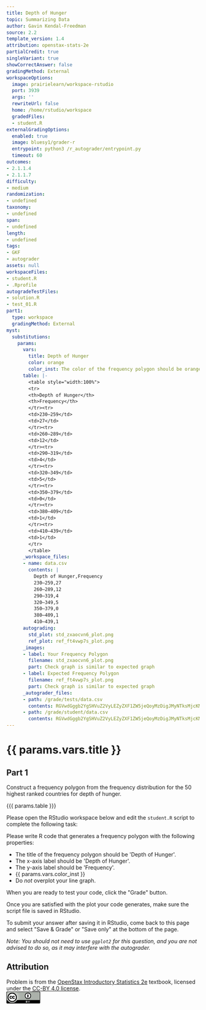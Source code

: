 ```yaml
---
title: Depth of Hunger
topic: Summarizing Data
author: Gavin Kendal-Freedman
source: 2.2
template_version: 1.4
attribution: openstax-stats-2e
partialCredit: true
singleVariant: true
showCorrectAnswer: false
gradingMethod: External
workspaceOptions:
  image: prairielearn/workspace-rstudio
  port: 3939
  args: ''
  rewriteUrl: false
  home: /home/rstudio/workspace
  gradedFiles:
  - student.R
externalGradingOptions:
  enabled: true
  image: bluesy1/grader-r
  entrypoint: python3 /r_autograder/entrypoint.py
  timeout: 60
outcomes:
- 2.1.1.4
- 2.1.1.7
difficulty:
- medium
randomization:
- undefined
taxonomy:
- undefined
span:
- undefined
length:
- undefined
tags:
- GKF
- autograder
assets: null
workspaceFiles:
- student.R
- .Rprofile
autogradeTestFiles:
- solution.R
- test_01.R
part1:
  type: workspace
  gradingMethod: External
myst:
  substitutions:
    params:
      vars:
        title: Depth of Hunger
        color: orange
        color_inst: The color of the frequency polygon should be orange.
      table: |-
        <table style="width:100%">
        <tr>
        <th>Depth of Hunger</th>
        <th>Frequency</th>
        </tr><tr>
        <td>230–259</td>
        <td>27</td>
        </tr><tr>
        <td>260–289</td>
        <td>12</td>
        </tr><tr>
        <td>290–319</td>
        <td>4</td>
        </tr><tr>
        <td>320–349</td>
        <td>5</td>
        </tr><tr>
        <td>350–379</td>
        <td>0</td>
        </tr><tr>
        <td>380–409</td>
        <td>1</td>
        </tr><tr>
        <td>410–439</td>
        <td>1</td>
        </tr>
        </table>
      _workspace_files:
      - name: data.csv
        contents: |
          Depth of Hunger,Frequency
          230–259,27
          260–289,12
          290–319,4
          320–349,5
          350–379,0
          380–409,1
          410–439,1
      autograding:
        std_plot: std_zxaocvn6_plot.png
        ref_plot: ref_ft4vwp7s_plot.png
      _images:
      - label: Your Frequency Polygon
        filename: std_zxaocvn6_plot.png
        part: Check graph is similar to expected graph
      - label: Expected Frequency Polygon
        filename: ref_ft4vwp7s_plot.png
        part: Check graph is similar to expected graph
      _autograder_files:
      - path: /grade/tests/data.csv
        contents: RGVwdGggb2YgSHVuZ2VyLEZyZXF1ZW5jeQoyMzDigJMyNTksMjcKMjYw4oCTMjg5LDEyCjI5MOKAkzMxOSw0CjMyMOKAkzM0OSw1CjM1MOKAkzM3OSwwCjM4MOKAkzQwOSwxCjQxMOKAkzQzOSwxCg==
      - path: /grade/student/data.csv
        contents: RGVwdGggb2YgSHVuZ2VyLEZyZXF1ZW5jeQoyMzDigJMyNTksMjcKMjYw4oCTMjg5LDEyCjI5MOKAkzMxOSw0CjMyMOKAkzM0OSw1CjM1MOKAkzM3OSwwCjM4MOKAkzQwOSwxCjQxMOKAkzQzOSwxCg==
---
```

# {{ params.vars.title }}

## Part 1

Construct a frequency polygon from the frequency distribution for the 50 highest ranked countries for depth of hunger.

{{{ params.table }}}

<pl-card title="Instructions">

Please open the RStudio workspace below and edit the `student.R` script to complete the following task:

Please write R code that generates a frequency polygon with the following properties:

- The title of the frequency polygon should be 'Depth of Hunger'.
- The x-axis label should be 'Depth of Hunger'.
- The y-axis label should be 'Frequency'.
- {{ params.vars.color_inst }}
- Do *not* overplot your line graph.

When you are ready to test your code, click the "Grade" button.

Once you are satisfied with the plot your code generates, make sure the script file is saved in RStudio.

To submit your answer after saving it in RStudio, come back to this page and select "Save & Grade" or "Save only" at the bottom of the page.

*Note: You should not need to use `ggplot2` for this question, and you are not advised to do so, as it may interfere with the autograder.*

</pl-card>

## Attribution

Problem is from the [OpenStax Introductory Statistics 2e](https://openstax.org/books/introductory-statistics-2e) textbook, licensed under the [CC-BY 4.0 license](https://creativecommons.org/licenses/by/4.0/).<br>![Image representing the Creative Commons 4.0 BY license.](https://raw.githubusercontent.com/firasm/bits/master/by.png)